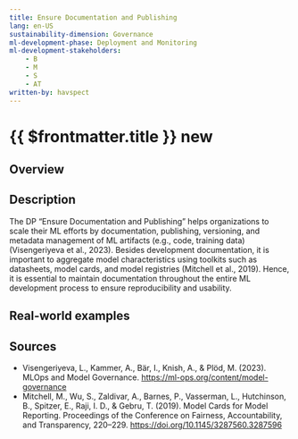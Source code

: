 ```yaml
---
title: Ensure Documentation and Publishing
lang: en-US
sustainability-dimension: Governance
ml-development-phase: Deployment and Monitoring
ml-development-stakeholders: 
    - B
    - M
    - S
    - AT
written-by: havspect
---
```


<script setup>
import DPOverview from '../../components/DPOverview.vue'
</script>


# {{ $frontmatter.title }} <Badge type="tip">new</Badge>

## Overview
<DPOverview />

## Description
The DP “Ensure Documentation and Publishing” helps organizations to scale their ML efforts by documentation, publishing, versioning, and metadata management of ML artifacts (e.g., code, training data) (Visengeriyeva et al., 2023). Besides development documentation, it is important to aggregate model characteristics using toolkits such as datasheets, model cards, and model registries (Mitchell et al., 2019). Hence, it is essential to maintain documentation throughout the entire ML development process to ensure reproducibility and usability.

## Real-world examples 


## Sources 
- Visengeriyeva, L., Kammer, A., Bär, I., Knish, A., & Plöd, M. (2023). MLOps and Model Governance. https://ml-ops.org/content/model-governance
- Mitchell, M., Wu, S., Zaldivar, A., Barnes, P., Vasserman, L., Hutchinson, B., Spitzer, E., Raji, I. D., & Gebru, T. (2019). Model Cards for Model Reporting. Proceedings of the Conference on Fairness, Accountability, and Transparency, 220–229. https://doi.org/10.1145/3287560.3287596

